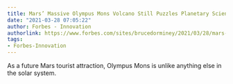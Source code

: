 ```yaml
---
title: Mars’ Massive Olympus Mons Volcano Still Puzzles Planetary Scientists
date: "2021-03-28 07:05:22"
author: Forbes - Innovation
authorlink: https://www.forbes.com/sites/brucedorminey/2021/03/28/mars-massive-olympus-mons-volcano-still-puzzles-planetary-scientists/
tags:
- Forbes-Innovation
---
```

As a future Mars tourist attraction, Olympus Mons is unlike anything else in the solar system.